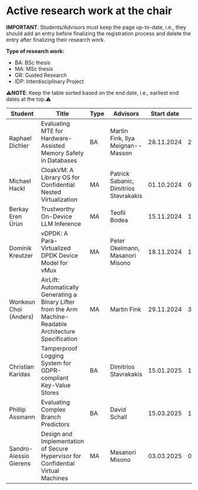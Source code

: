# Active research work at the chair

**IMPORTANT**: Students/Advisors must keep the page up-to-date, i.e., they should add an entry before finalizing the registration process and delete the entry after finalizing their research work.

**Type of research work:**

- BA: BSc thesis
- MA: MSc thesis
- GR: Guided Research
- IDP: Interdisciplinary Project

⚠️**NOTE**: Keep the table sorted based on the end date, i.e., earliest end dates at the top.⚠️

| Student               | Title                                                                                                      | Type | Advisors                               | Start date | End date   |
| --------------------- | ---------------------------------------------------------------------------------------------------------- | ---- | -------------------------------------- | ---------- | ---------- |
| Raphael Dichler       | Evaluating MTE for Hardware-Assisted Memory Safety in Databases                                            | BA   | Martin Fink, Ilya Meignan--Masson      | 28.11.2024 | 28.03.2025 |
| Michael Hackl         | CloakVM: A Library OS for Confidential Nested Virtualization                                               | MA   | Patrick Sabanic, Dimitrios Stavrakakis | 01.10.2024 | 01.04.2025 |
| Berkay Eren Ürün      | Trustworthy On-Device LLM Inference                                                                        | MA   | Teofil Bodea                           | 15.11.2024 | 15.05.2025 |
| Dominik Kreutzer      | vDPDK: A Para-Virtualized DPDK Device Model for vMux                                                       | MA   | Peter Okelmann, Masanori Misono        | 18.11.2024 | 19.05.2025 |
| Wonkeun Choi (Anders) | AirLift: Automatically Generating a Binary Lifter from the Arm Machine-Readable Architecture Specification | MA   | Martin Fink                            | 29.11.2024 | 30.05.2025 |
| Christian Karidas     | Tamperproof Logging System for GDPR-compliant Key-Value Stores                                             | BA   | Dimitrios Stavrakakis                  | 15.01.2025 | 16.06.2025 |
| Phillip Assmann       | Evaluating Complex Branch Predictors                                                                       | BA   | David Schall                           | 15.03.2025 | 15.07.2025 |
| Sandro-Alessio Gierens| Design and Implementation of Secure Hypervisor for Confidential Virtual Machines                           | MA   | Masanori Misono                        | 03.03.2025 | 03.12.2025 |
